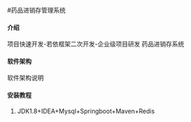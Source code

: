 #药品进销存管理系统

#### 介绍
项目快速开发-若依框架二次开发-企业级项目研发 药品进销存系统

#### 软件架构
软件架构说明


#### 安装教程

1.  JDK1.8+IDEA+Mysql+Springboot+Maven+Redis



